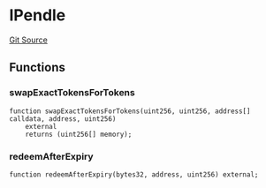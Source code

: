 # IPendle
[Git Source](https://github.com/Swivel-Finance/illuminate/blob/ddf95dfbaf2df4d82b6652aff5c2effb5fee45f4/src/interfaces/IPendle.sol)


## Functions
### swapExactTokensForTokens


```solidity
function swapExactTokensForTokens(uint256, uint256, address[] calldata, address, uint256)
    external
    returns (uint256[] memory);
```

### redeemAfterExpiry


```solidity
function redeemAfterExpiry(bytes32, address, uint256) external;
```

